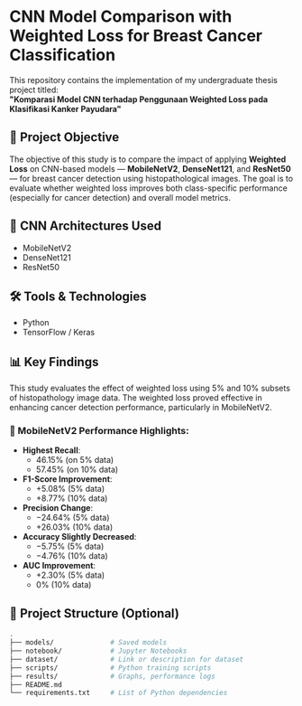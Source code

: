 # CNN Model Comparison with Weighted Loss for Breast Cancer Classification

This repository contains the implementation of my undergraduate thesis project titled:  
**"Komparasi Model CNN terhadap Penggunaan Weighted Loss pada Klasifikasi Kanker Payudara"**

## 🎯 Project Objective

The objective of this study is to compare the impact of applying **Weighted Loss** on CNN-based models — **MobileNetV2**, **DenseNet121**, and **ResNet50** — for breast cancer detection using histopathological images. The goal is to evaluate whether weighted loss improves both class-specific performance (especially for cancer detection) and overall model metrics.

## 🧠 CNN Architectures Used
- MobileNetV2  
- DenseNet121  
- ResNet50

## 🛠 Tools & Technologies
- Python  
- TensorFlow / Keras  

## 📊 Key Findings

This study evaluates the effect of weighted loss using 5% and 10% subsets of histopathology image data. The weighted loss proved effective in enhancing cancer detection performance, particularly in MobileNetV2.

### 🔎 MobileNetV2 Performance Highlights:
- **Highest Recall**:  
  - 46.15% (on 5% data)  
  - 57.45% (on 10% data)  
- **F1-Score Improvement**:  
  - +5.08% (5% data)  
  - +8.77% (10% data)  
- **Precision Change**:  
  - −24.64% (5% data)  
  - +26.03% (10% data)  
- **Accuracy Slightly Decreased**:  
  - −5.75% (5% data)  
  - −4.76% (10% data)  
- **AUC Improvement**:  
  - +2.30% (5% data)  
  - 0% (10% data)

## 📁 Project Structure (Optional)
```bash
.
├── models/              # Saved models
├── notebook/            # Jupyter Notebooks
├── dataset/             # Link or description for dataset
├── scripts/             # Python training scripts
├── results/             # Graphs, performance logs
├── README.md
└── requirements.txt     # List of Python dependencies
